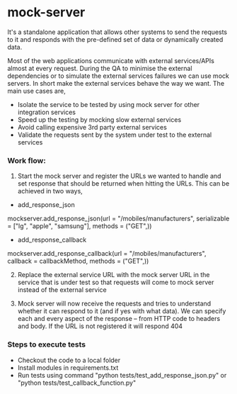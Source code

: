 # mock-server
  It's a standalone application that allows other systems to send the requests to it and responds with the pre-defined set of data or dynamically created data. 
  
  Most of the web applications communicate with external services/APIs almost at every request. During the QA to minimise the external dependencies or to simulate the external services failures we can use mock servers. In short make the external services behave the way we want. The main use cases are,

* Isolate the service to be tested by using mock server for other integration services
* Speed up the testing by mocking slow external services
* Avoid calling expensive 3rd party external services 
* Validate the requests sent by the system under test to the external services 

### Work flow:

1. Start the mock server and register the URLs we wanted to handle and set response that should be returned when hitting the URLs. This can be achieved in two ways,

  * add_response_json
  
  mockserver.add_response_json(url = "/mobiles/manufacturers", serializable = ["lg", "apple", "samsung"], methods = ("GET",))
   
   * add_response_callback

  mockserver.add_response_callback(url = "/mobiles/manufacturers", callback = callbackMethod, methods = ("GET",))

2. Replace the external service URL with the mock server URL in the service that is under test so that requests will come to mock server instead of the external service 

3. Mock server will now receive the requests and tries to understand whether it can respond to it (and if yes with what data). We can specify each and every aspect of the response – from HTTP code to headers and body. If the URL is not registered it will respond 404

### Steps to execute tests

* Checkout the code to a local folder
* Install modules in requirements.txt<br>
* Run tests using command "python tests/test_add_response_json.py" or "python tests/test_callback_function.py"
